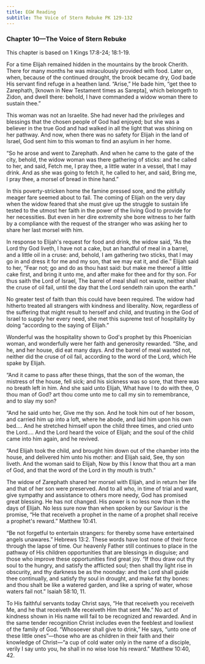 ```yaml
---
title: EGW Reading
subtitle: The Voice of Stern Rebuke PK 129-132
---
```


### Chapter 10—The Voice of Stern Rebuke

This chapter is based on 1 Kings 17:8-24; 18:1-19.

For a time Elijah remained hidden in the mountains by the brook Cherith. There for many months he was miraculously provided with food. Later on, when, because of the continued drought, the brook became dry, God bade His servant find refuge in a heathen land. “Arise,” He bade him, “get thee to Zarephath, \[known in New Testament times as Sarepta\], which belongeth to Zidon, and dwell there: behold, I have commanded a widow woman there to sustain thee.”

This woman was not an Israelite. She had never had the privileges and blessings that the chosen people of God had enjoyed; but she was a believer in the true God and had walked in all the light that was shining on her pathway. And now, when there was no safety for Elijah in the land of Israel, God sent him to this woman to find an asylum in her home.

“So he arose and went to Zarephath. And when he came to the gate of the city, behold, the widow woman was there gathering of sticks: and he called to her, and said, Fetch me, I pray thee, a little water in a vessel, that I may drink. And as she was going to fetch it, he called to her, and said, Bring me, I pray thee, a morsel of bread in thine hand.”

In this poverty-stricken home the famine pressed sore, and the pitifully meager fare seemed about to fail. The coming of Elijah on the very day when the widow feared that she must give up the struggle to sustain life tested to the utmost her faith in the power of the living God to provide for her necessities. But even in her dire extremity she bore witness to her faith by a compliance with the request of the stranger who was asking her to share her last morsel with him.

In response to Elijah's request for food and drink, the widow said, “As the Lord thy God liveth, I have not a cake, but an handful of meal in a barrel, and a little oil in a cruse: and, behold, I am gathering two sticks, that I may go in and dress it for me and my son, that we may eat it, and die.” Elijah said to her, “Fear not; go and do as thou hast said: but make me thereof a little cake first, and bring it unto me, and after make for thee and for thy son. For thus saith the Lord of Israel, The barrel of meal shall not waste, neither shall the cruse of oil fail, until the day that the Lord sendeth rain upon the earth.”

No greater test of faith than this could have been required. The widow had hitherto treated all strangers with kindness and liberality. Now, regardless of the suffering that might result to herself and child, and trusting in the God of Israel to supply her every need, she met this supreme test of hospitality by doing “according to the saying of Elijah.”

Wonderful was the hospitality shown to God's prophet by this Phoenician woman, and wonderfully were her faith and generosity rewarded. “She, and he, and her house, did eat many days. And the barrel of meal wasted not, neither did the cruse of oil fail, according to the word of the Lord, which He spake by Elijah.

“And it came to pass after these things, that the son of the woman, the mistress of the house, fell sick; and his sickness was so sore, that there was no breath left in him. And she said unto Elijah, What have I to do with thee, O thou man of God? art thou come unto me to call my sin to remembrance, and to slay my son?

“And he said unto her, Give me thy son. And he took him out of her bosom, and carried him up into a loft, where he abode, and laid him upon his own bed.... And he stretched himself upon the child three times, and cried unto the Lord.... And the Lord heard the voice of Elijah; and the soul of the child came into him again, and he revived.

“And Elijah took the child, and brought him down out of the chamber into the house, and delivered him unto his mother: and Elijah said, See, thy son liveth. And the woman said to Elijah, Now by this I know that thou art a man of God, and that the word of the Lord in thy mouth is truth.”

The widow of Zarephath shared her morsel with Elijah, and in return her life and that of her son were preserved. And to all who, in time of trial and want, give sympathy and assistance to others more needy, God has promised great blessing. He has not changed. His power is no less now than in the days of Elijah. No less sure now than when spoken by our Saviour is the promise, “He that receiveth a prophet in the name of a prophet shall receive a prophet's reward.” Matthew 10:41.

“Be not forgetful to entertain strangers: for thereby some have entertained angels unawares.” Hebrews 13:2. These words have lost none of their force through the lapse of time. Our heavenly Father still continues to place in the pathway of His children opportunities that are blessings in disguise; and those who improve these opportunities find great joy. “If thou draw out thy soul to the hungry, and satisfy the afflicted soul; then shall thy light rise in obscurity, and thy darkness be as the noonday: and the Lord shall guide thee continually, and satisfy thy soul in drought, and make fat thy bones: and thou shalt be like a watered garden, and like a spring of water, whose waters fail not.” Isaiah 58:10, 11.

To His faithful servants today Christ says, “He that receiveth you receiveth Me, and he that receiveth Me receiveth Him that sent Me.” No act of kindness shown in His name will fail to be recognized and rewarded. And in the same tender recognition Christ includes even the feeblest and lowliest of the family of God. “Whosoever shall give to drink,” He says, “unto one of these little ones”—those who are as children in their faith and their knowledge of Christ—“a cup of cold water only in the name of a disciple, verily I say unto you, he shall in no wise lose his reward.” Matthew 10:40, 42.